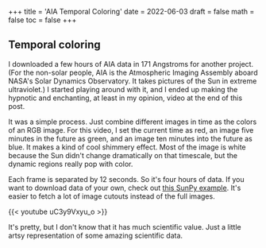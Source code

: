 +++
title = 'AIA Temporal Coloring'
date = 2022-06-03
draft = false
math = false
toc = false
+++


## Temporal coloring

I downloaded a few hours of AIA data in 171 Angstroms for another project.
(For the non-solar people, AIA is the Atmospheric Imaging Assembly
  aboard NASA's Solar Dynamics Observatory. It takes pictures of the Sun in
  extreme ultraviolet.) I started playing around with it, and I ended up making
  the hypnotic and enchanting, at least in my opinion, video at the end of this
  post.

It was a simple process. Just combine different images in time as the colors of
an RGB image. For this video, I set the current time as red, an image five minutes
in the future as green, and an image ten minutes into the future as blue. It
makes a kind of cool shimmery effect. Most of the image is white because the
Sun didn't change dramatically on that timescale, but the dynamic regions
really pop with color.  

Each frame is separated by 12 seconds. So it's four hours of data. If you want
to download data of your own, check out [this SunPy example](https://docs.sunpy.org/en/stable/generated/gallery/acquiring_data/downloading_cutouts.html#sphx-glr-generated-gallery-acquiring-data-downloading-cutouts-py). It's easier to fetch a lot of
image cutouts instead of the full images.

{{< youtube uC3y9Vxyu_o >}}

It's pretty, but I don't know that it has much scientific value. Just a little
artsy representation of some amazing scientific data.
